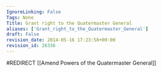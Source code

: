 ```yaml
---
IgnoreLinking: False
Tags: None
Title: Grant right to the Quatermaster General
aliases: ['Grant_right_to_the_Quatermaster_General']
draft: False
revision_date: 2014-05-16 17:23:58+00:00
revision_id: 26336
---
```


#REDIRECT [[Amend Powers of the Quatermaster General]]